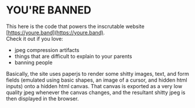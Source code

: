 # YOU'RE BANNED

This here is the code that powers the inscrutable website [https://youre.band](https://youre.band).  
Check it out if you love:
- jpeg compression artifacts
- things that are difficult to explain to your parents
- banning people

Basically, the site uses paperjs to render some shitty images, text, and form fields (emulated using basic shapes, an image of a cursor, and hidden html inputs) onto a hidden html canvas. That canvas is exported as a very low quality jpeg whenever the canvas changes, and the resultant shitty jpeg is then displayed in the browser.